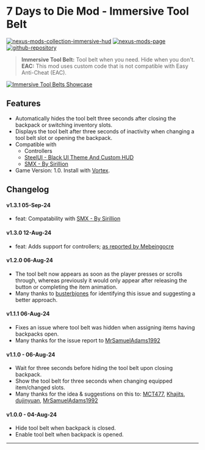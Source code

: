 [//]: # (DO NOT EDIT: This file has been autogenerated, any changes will be overwritten)
# 7 Days to Die Mod - Immersive Tool Belt

[![nexus-mods-collection-immersive-hud](https://img.shields.io/badge/Nexus%20Mods%20Collection-Immersive%20HUD%20-orange?style=flat-square&logo=spinrilla)](https://next.nexusmods.com/7daystodie/collections/epfqzi) [![nexus-mods-page](https://img.shields.io/badge/Nexus%20Mod-Immersive%20Tool%20Belt%20-orange?style=flat-square&logo=spinrilla)](https://www.nexusmods.com/7daystodie/mods/5649) [![github-repository](https://img.shields.io/badge/GitHub-Repository-green?style=flat-square&logo=github)](https://github.com/rdok/7dtd_immersive_tool_belt)

> **Immersive Tool Belt:** Tool belt when you need. Hide when you don't.  
> **EAC:** This mod uses custom code that is not compatible with Easy Anti-Cheat (EAC).

[![Immersive Tool Belts Showcase](https://github.com/rdok/7dtd_immersive_tool_belt/blob/main/documentation/showcase.gif?raw=true)](https://www.nexusmods.com/7daystodie/mods/5649)

## Features
- Automatically hides the tool belt three seconds after closing the backpack or switching inventory slots.
- Displays the tool belt after three seconds of inactivity when changing a tool belt slot or opening the backpack.
- Compatible with 
    - Controllers 
    - [SteelUI - Black UI Theme And Custom HUD](https://www.nexusmods.com/7daystodie/mods/5131)
    - [SMX - By Sirillion](https://www.nexusmods.com/7daystodie/mods/22)
- Game Version: 1.0. Install with [Vortex](https://www.nexusmods.com/about/vortex/).

## Changelog  
#### v1.3.1 05-Sep-24
- feat: Compatability with [SMX - By Sirillion](https://www.nexusmods.com/7daystodie/mods/22)
#### v1.3.0 12-Aug-24
- feat: Adds support for controllers; [as reported by  Mebeingocre](https://www.nexusmods.com/7daystodie/mods/5649?tab=posts&jump_to_comment=142783683)
#### v1.2.0 06-Aug-24
- The tool belt now appears as soon as the player presses or scrolls through, whereas previously it would only appear after releasing the button or completing the item animation.
- Many thanks to [busterbjones](https://next.nexusmods.com/profile/busterbjones)  for identifying this issue and suggesting a better approach.
#### v1.1.1 06-Aug-24
- Fixes an issue where tool belt was hidden when assigning items having backpacks open.
- Many thanks for the issue report to [MrSamuelAdams1992](https://www.nexusmods.com/users/78780238)
#### v1.1.0 - 06-Aug-24
- Wait for three seconds before hiding the tool belt upon closing backpack.
- Show the tool belt for three seconds when changing equipped item/changed slots.
- Many thanks for the idea & suggestions on this to: [MCT477](https://www.nexusmods.com/7daystodie/users/52409026), [Khajits](https://www.nexusmods.com/7daystodie/users/37992605), [dujinyuan](https://www.nexusmods.com/7daystodie/users/98186053), [MrSamuelAdams1992](https://next.nexusmods.com/profile/MrSamuelAdams1992)
#### v1.0.0 - 04-Aug-24
- Hide tool belt when backpack is closed.
- Enable tool belt when backpack is opened.


***

[//]: # (DO NOT EDIT: This file has been autogenerated, any changes will be overwritten)
